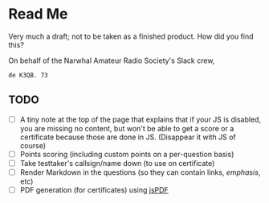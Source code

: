 # Read Me

Very much a draft; not to be taken as a finished product. How did you find this?

On behalf of the Narwhal Amateur Radio Society's Slack crew,

`de K3QB. 73`

## TODO

- [ ] A tiny note at the top of the page that explains that if your JS is disabled, you are missing no content, but won't be able to get a score or a certificate because those are done in JS. (Disappear it with JS of course)
- [ ] Points scoring (including custom points on a per-question basis)
- [ ] Take testtaker's callsign/name down (to use on certificate)
- [ ] Render Markdown in the questions (so they can contain links, _emphasis_, etc)
- [ ] PDF generation (for certificates) using [jsPDF](https://github.com/parallax/jsPDF)
